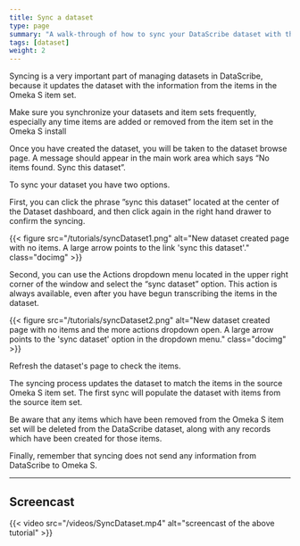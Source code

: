 ```yaml
---
title: Sync a dataset
type: page
summary: "A walk-through of how to sync your DataScribe dataset with the Omeka S item set."
tags: [dataset]
weight: 2
---
```


Syncing is a very important part of managing datasets in DataScribe, because it updates the dataset with the information from the items in the Omeka S item set.

Make sure you synchronize your datasets and item sets frequently, especially any time items are added or removed from the item set in the Omeka S install

Once you have created the dataset, you will be taken to the dataset browse page. A message should appear in the main work area which says “No items found. Sync this dataset”.

To sync your dataset you have two options.

First, you can click the phrase ”sync this dataset” located at the center of the Dataset dashboard, and then click again in the right hand drawer to confirm the syncing.  

{{< figure src="/tutorials/syncDataset1.png" alt="New dataset created page with no items. A large arrow points to the link 'sync this dataset'." class="docimg" >}}

Second, you can use the Actions dropdown menu located in the upper right corner of the window and select the “sync dataset” option. This action is always available, even after you have begun transcribing the items in the dataset.

{{< figure src="/tutorials/syncDataset2.png" alt="New dataset created page with no items and the more actions dropdown open. A large arrow points to the 'sync dataset' option in the dropdown menu." class="docimg" >}}

Refresh the dataset's page to check the items.

The syncing process updates the dataset to match the items in the source Omeka S item set. The first sync will populate the dataset with items from the source item set.

Be aware that any items which have been removed from the Omeka S item set will be deleted from the DataScribe dataset, along with any records which have been created for those items.

Finally, remember that syncing does not send any information from DataScribe to Omeka S.

----

## Screencast

{{< video src="/videos/SyncDataset.mp4" alt="screencast of the above tutorial" >}}
